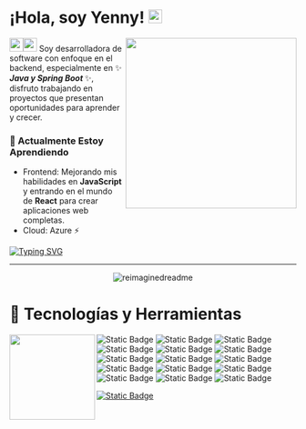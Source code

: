 # ¡Hola, soy Yenny!  <img src="https://github.githubassets.com/images/mona-whisper.gif" height="24" /></h2>

<img align='right' src="https://github.com/user-attachments/assets/6a6c66f8-406a-4896-9ef2-32994a99f3aa" width="300" /> 

<p>
 <img src="https://github.com/user-attachments/assets/f5acb781-2bbf-4400-80de-86a3be0d493f" height="24"/><img src="https://github.com/user-attachments/assets/438899d5-806c-46f9-be09-9230245a659f" height="24"/> 
Soy desarrolladora de software con enfoque en el backend, especialmente en ✨ <i><b> Java y Spring Boot </b></i> ✨, disfruto trabajando en proyectos que presentan oportunidades para aprender y crecer.
</p> 
 

### 🌱 Actualmente Estoy Aprendiendo  
* Frontend: Mejorando mis habilidades en **JavaScript** y entrando en el mundo de **React** para crear aplicaciones web completas.
* Cloud: Azure ⚡

[![Typing SVG](https://readme-typing-svg.demolab.com?font=Fira+Code&pause=1000&width=457&lines=Busco+nuevas+formas+de+hacer+las+cosas+)](https://git.io/typing-svg)

-----

<div align="center">
 
<img src="https://myreadme.vercel.app/api/embed/thanzel?panels=userstatistics,toprepositories,toplanguages,commitgraph" alt="reimaginedreadme" />

</div>


# 🔭 Tecnologías y Herramientas 

<img align='left' src="https://github.com/user-attachments/assets/89feb04f-9a3f-4e0a-b686-649af5ccdf8d" width="150" /> 

![Static Badge](https://img.shields.io/badge/Java-FEFAE0?style=for-the-badge&logo=coffeescript&logoColor=black&labelColor=B99470)
![Static Badge](https://img.shields.io/badge/Spring%20Framework-efebe9?style=for-the-badge&logo=spring&logoColor=black&labelColor=A4ac86)
![Static Badge](https://img.shields.io/badge/Spring%20Boot-e3e1e6?style=for-the-badge&logo=springboot&logoColor=black&labelColor=936639)
![Static Badge](https://img.shields.io/badge/MySql-EFE7DA?style=for-the-badge&logo=mysql&logoColor=black&labelColor=C1B6A3)
![Static Badge](https://img.shields.io/badge/Teradata-E1DACA?style=for-the-badge&logo=teradata&logoColor=black&labelColor=B3907A)
![Static Badge](https://img.shields.io/badge/Oracle-ccd7cf?style=for-the-badge&logo=oracle&logoColor=black&labelColor=c6d1b3)
![Static Badge](https://img.shields.io/badge/JavaScript-E4c9B6?style=for-the-badge&logo=javascript&logoColor=black&labelColor=D7A49A)
![Static Badge](https://img.shields.io/badge/JQuery-C9C2B2?style=for-the-badge&logo=jquery&logoColor=black&labelColor=C9C282)
![Static Badge](https://img.shields.io/badge/HTML5-DBD5D2?style=for-the-badge&logo=html5&logoColor=black&labelColor=AcB6B3)
![Static Badge](https://img.shields.io/badge/CSS3-efebe9?style=for-the-badge&logo=css3&logoColor=black&labelColor=cfd8dc)
![Static Badge](https://img.shields.io/badge/BootStrap-E3E5E8?style=for-the-badge&logo=bootstrap&logoColor=black&labelColor=D6C7BD)
![Static Badge](https://img.shields.io/badge/Python-B8c5b9?style=for-the-badge&logo=python&logoColor=black&labelColor=Cdb499)
![Static Badge](https://img.shields.io/badge/IBM%20DataStage-e3e1e6?style=for-the-badge&logo=ibm&logoColor=black&labelColor=d7ccc8)
![Static Badge](https://img.shields.io/badge/Kibana-E9D7C0?style=for-the-badge&logo=kibana&logoColor=black&labelColor=92AdA4)
![Static Badge](https://img.shields.io/badge/Datadog-f2d7d5?style=for-the-badge&logo=datadog&logoColor=black&labelColor=E1DbDc)

[![Static Badge](https://img.shields.io/badge/Portafolio-2d4874?style=for-the-badge&logo=esbuild&logoColor=black&labelColor=d7dbdd)](https://thanzel.github.io/portafolio-yenny/index.html)



<!--

<img alt="GitHub" src="https://img.shields.io/badge/dynamic/json?logo=github&label=GitHub+Followers&labelColor=282c34&color=181717&query=%24.data.totalSubs&url=https%3A%2F%2Fapi.spencerwoo.com%2Fsubstats%2F%3Fsource%3Dgithub%26queryKey%3Dthanzel&longCache=true"/>
<img alt="followers" src="https://img.shields.io/github/followers/thanzel?label=Followers&style=social">
<img src="https://img.shields.io/github/stars/thanzel?label=Stars" alt="stars">

<img src="https://github-readme-stats.vercel.app/api/top-langs?username=thanzel&show_icons=true&locale=en&layout=compact&theme=chartreuse-light" alt="ovi" />

<img src="http://estruyf-github.azurewebsites.net/api/VisitorHit?user=thanzel&repo=thanzel&countColorcountColor&countColor=%237B1E7B"/>

- 🔭 I’m currently working on ...
- 🌱 I’m currently learning ...
- 👯 I’m looking to collaborate on ...
- 🤔 I’m looking for help with ...
- 💬 Ask me about ...
- 📫 How to reach me: ...
- 😄 Pronouns: ...
- ⚡ Fun fact: ...
-->
